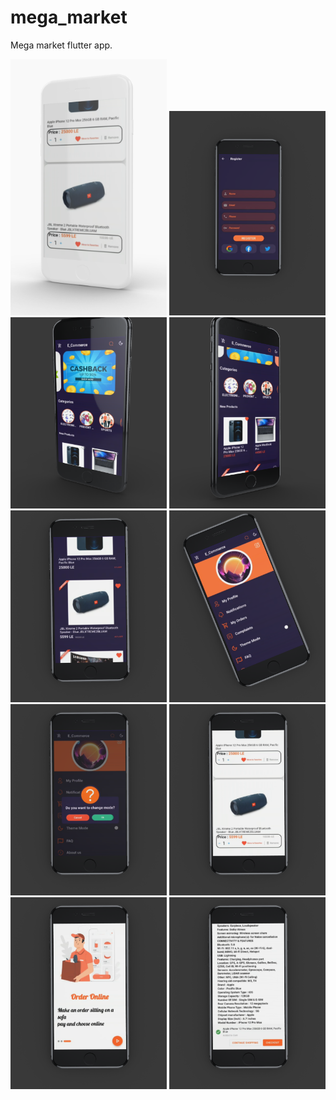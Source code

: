 # mega_market

Mega market flutter app.

<a target="_blank" rel="Mega Market" href="https://github.com/omarabdullah1/mega_store/blob/main/assets/screens/1.png"><img src="https://github.com/omarabdullah1/mega_store/blob/main/assets/screens/1.png" alt=" Mega Market" width="250" title="Mega Market" style="max-width: 100%;"></a>
<a target="_blank" rel="Mega Market" href="https://github.com/omarabdullah1/mega_store/blob/main/assets/screens/2.png"><img src="https://github.com/omarabdullah1/mega_store/blob/main/assets/screens/2.png" alt=" Mega Market" width="250" title="Mega Market" style="max-width: 100%;"></a>
<a target="_blank" rel="Mega Market" href="https://github.com/omarabdullah1/mega_store/blob/main/assets/screens/3.png"><img src="https://github.com/omarabdullah1/mega_store/blob/main/assets/screens/3.png" alt=" Mega Market" width="250" title="Mega Market" style="max-width: 100%;"></a>
<a target="_blank" rel="Mega Market" href="https://github.com/omarabdullah1/mega_store/blob/main/assets/screens/4.png"><img src="https://github.com/omarabdullah1/mega_store/blob/main/assets/screens/4.png" alt=" Mega Market" width="250" title="Mega Market" style="max-width: 100%;"></a>
<a target="_blank" rel="Mega Market" href="https://github.com/omarabdullah1/mega_store/blob/main/assets/screens/5.png"><img src="https://github.com/omarabdullah1/mega_store/blob/main/assets/screens/5.png" alt=" Mega Market" width="250" title="Mega Market" style="max-width: 100%;"></a>
<a target="_blank" rel="Mega Market" href="https://github.com/omarabdullah1/mega_store/blob/main/assets/screens/6.png"><img src="https://github.com/omarabdullah1/mega_store/blob/main/assets/screens/6.png" alt=" Mega Market" width="250" title="Mega Market" style="max-width: 100%;"></a>
<a target="_blank" rel="Mega Market" href="https://github.com/omarabdullah1/mega_store/blob/main/assets/screens/7.png"><img src="https://github.com/omarabdullah1/mega_store/blob/main/assets/screens/7.png" alt=" Mega Market" width="250" title="Mega Market" style="max-width: 100%;"></a>
<a target="_blank" rel="Mega Market" href="https://github.com/omarabdullah1/mega_store/blob/main/assets/screens/8.png"><img src="https://github.com/omarabdullah1/mega_store/blob/main/assets/screens/8.png" alt=" Mega Market" width="250" title="Mega Market" style="max-width: 100%;"></a>
<a target="_blank" rel="Mega Market" href="https://github.com/omarabdullah1/mega_store/blob/main/assets/screens/9.png"><img src="https://github.com/omarabdullah1/mega_store/blob/main/assets/screens/9.png" alt=" Mega Market" width="250" title="Mega Market" style="max-width: 100%;"></a>
<a target="_blank" rel="Mega Market" href="https://github.com/omarabdullah1/mega_store/blob/main/assets/screens/10.png"><img src="https://github.com/omarabdullah1/mega_store/blob/main/assets/screens/10.png" alt=" Mega Market" width="250" title="Mega Market" style="max-width: 100%;"></a>
